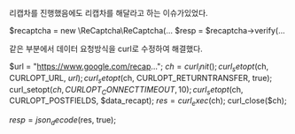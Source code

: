 리캡차를 진행했음에도 리캡차를 해달라고 하는 이슈가있었다.

$recaptcha = new \ReCaptcha\ReCaptcha(...
$resp = $recaptcha->verify(...

같은 부분에서 데이터 요청방식을
curl로 수정하여 해결했다.

$url = "https://www.google.com/recap...";
$ch = curl_init();
curl_setopt($ch, CURLOPT_URL, $url);
curl_setopt($ch, CURLOPT_RETURNTRANSFER, true);
curl_setopt($ch, CURLOPT_CONNECTTIMEOUT, 10);
curl_setopt($ch, CURLOPT_POSTFIELDS, $data_recapt);
$res = curl_exec($ch);
curl_close($ch);

$resp = json_decode($res, true);